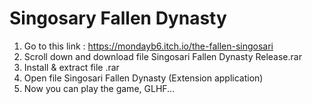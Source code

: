 # Singosary Fallen Dynasty
 1. Go to this link : https://mondayb6.itch.io/the-fallen-singosari
 2. Scroll down and download file Singosari Fallen Dynasty Release.rar
 3. Install & extract file .rar
 4. Open file Singosari Fallen Dynasty (Extension application)
 5. Now you can play the game, GLHF...
